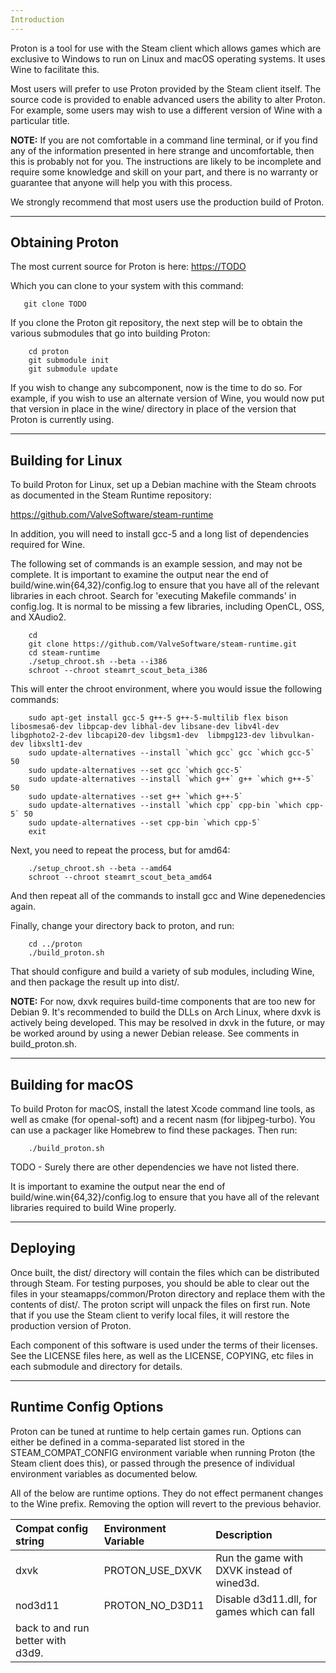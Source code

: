 ```yaml
---
Introduction
---
```

Proton is a tool for use with the Steam client which allows games which are
exclusive to Windows to run on Linux and macOS operating systems. It uses Wine
to facilitate this.

Most users will prefer to use Proton provided by the Steam client itself.  The
source code is provided to enable advanced users the ability to alter
Proton.  For example, some users may wish to use a different version of Wine with
a particular title.

**NOTE:** If you are not comfortable in a command line terminal, or if you find
any of the information presented in here strange and uncomfortable, then
this is probably not for you.  The instructions are likely to be incomplete
and require some knowledge and skill on your part, and there is no warranty
or guarantee that anyone will help you with this process.

We strongly recommend that most users use the production build of Proton.

---
Obtaining Proton
---
The most current source for Proton is here:
  <https://TODO>

Which you can clone to your system with this command:

       git clone TODO

If you clone the Proton git repository, the next step will be to
obtain the various submodules that go into building Proton:

        cd proton
        git submodule init
        git submodule update

If you wish to change any subcomponent, now is the time to do so.
For example, if you wish to use an alternate version of Wine, you would
now put that version in place in the wine/ directory in place of the
version that Proton is currently using.

---
Building for Linux
---
To build Proton for Linux, set up a Debian machine with the Steam chroots as
documented in the Steam Runtime repository:

  <https://github.com/ValveSoftware/steam-runtime>

In addition, you will need to install gcc-5 and a long list of dependencies
required for Wine.

The following set of commands is an example session, and may not be
complete.  It is important to examine the output near the end of
build/wine.win{64,32}/config.log to ensure that you have all of the
relevant libraries in each chroot.  Search for 'executing Makefile commands'
in config.log.  It is normal to be missing a few libraries, including
OpenCL, OSS, and XAudio2.

        cd
        git clone https://github.com/ValveSoftware/steam-runtime.git
        cd steam-runtime
        ./setup_chroot.sh --beta --i386
        schroot --chroot steamrt_scout_beta_i386

This will enter the chroot environment, where you would issue the following commands:

        sudo apt-get install gcc-5 g++-5 g++-5-multilib flex bison libosmesa6-dev libpcap-dev libhal-dev libsane-dev libv4l-dev libgphoto2-2-dev libcapi20-dev libgsm1-dev  libmpg123-dev libvulkan-dev libxslt1-dev
        sudo update-alternatives --install `which gcc` gcc `which gcc-5` 50
        sudo update-alternatives --set gcc `which gcc-5`
        sudo update-alternatives --install `which g++` g++ `which g++-5` 50
        sudo update-alternatives --set g++ `which g++-5`
        sudo update-alternatives --install `which cpp` cpp-bin `which cpp-5` 50
        sudo update-alternatives --set cpp-bin `which cpp-5`
        exit

Next, you need to repeat the process, but for amd64:

        ./setup_chroot.sh --beta --amd64
        schroot --chroot steamrt_scout_beta_amd64

And then repeat all of the commands to install gcc and Wine depenedencies again.

Finally, change your directory back to proton, and run:

        cd ../proton
        ./build_proton.sh

That should configure and build a variety of sub modules, including Wine, and
then package the result up into dist/.

**NOTE:** For now, dxvk requires build-time components that are too new for Debian
9. It's recommended to build the DLLs on Arch Linux, where dxvk is actively
being developed. This may be resolved in dxvk in the future, or may be worked
around by using a newer Debian release. See comments in build_proton.sh.

---
Building for macOS
---
To build Proton for macOS, install the latest Xcode command line tools, as
well as cmake (for openal-soft) and a recent nasm (for libjpeg-turbo). You can
use a packager like Homebrew to find these packages. Then run:

        ./build_proton.sh

TODO - Surely there are other dependencies we have not listed there.

It is important to examine the output near the end of
build/wine.win{64,32}/config.log to ensure that you have all of the
relevant libraries required to build Wine properly.

---
Deploying
---
Once built, the dist/ directory will contain the files which can be distributed
through Steam. For testing purposes, you should be able to clear out the files
in your steamapps/common/Proton directory and replace them with the contents of
dist/. The proton script will unpack the files on first run.  Note that if you
use the Steam client to verify local files, it will restore the production version
of Proton.

Each component of this software is used under the terms of their licenses.
See the LICENSE files here, as well as the LICENSE, COPYING, etc files in each
submodule and directory for details.


----
Runtime Config Options
----
Proton can be tuned at runtime to help certain games run.  Options can either
be defined in a comma-separated list stored in the STEAM_COMPAT_CONFIG
environment variable when running Proton (the Steam client does this),
or passed through the presence of individual environment variables as documented below.

All of the below are runtime options. They do not effect permanent changes to
the Wine prefix. Removing the option will revert to the previous behavior.

| Compat config string  | Environment Variable  | Description  |
| :-------------------- | :-------------------- | :----------- |
|       dxvk            |    PROTON_USE_DXVK    | Run the game with DXVK instead of wined3d. |
|       nod3d11         |    PROTON_NO_D3D11    | Disable d3d11.dll, for games which can fall
                                                  back to and run better with d3d9. |

<!-- Target:  GitHub Flavor Markdown.  To test locally:  pandoc -f markdown_github -t html README.md  -->
